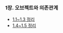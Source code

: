 ### 1장. 오브젝트와 의존관계
- [1.1~1.3 정리](https://velog.io/@dldbdud314/%ED%86%A0%EB%B9%84%EC%9D%98-%EC%8A%A4%ED%94%84%EB%A7%81-1.1-1.5)
- [1.4~1.5 정리](https://velog.io/@dldbdud314/%ED%86%A0%EB%B9%84%EC%9D%98-%EC%8A%A4%ED%94%84%EB%A7%81-1.4-1.5)

